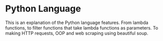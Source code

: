 # Python Language

This is an explanation of the Python language features. From lambda functions, to filter functions that take lambda functions as parameters. 
To making HTTP requests, OOP and web scraping using beautiful soup. 